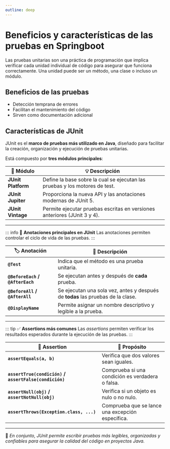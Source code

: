 ```yaml
---
outline: deep
---
```


# Beneficios y características de las pruebas en Springboot

Las pruebas unitarias son una práctica de programación que implica verificar cada unidad individual de código para asegurar que funciona correctamente. Una unidad puede ser un método, una clase o incluso un módulo.


## Beneficios de las pruebas

- Detección temprana de errores
- Facilitan el mantenimiento del código
- Sirven como documentación adicional



## Características de JUnit

JUnit es el **marco de pruebas más utilizado en Java**, diseñado para facilitar la creación, organización y ejecución de pruebas unitarias.

Está compuesto por **tres módulos principales**:

| 🧩 Módulo | 💡 Descripción |
|-----------|----------------|
| **JUnit Platform** | Define la base sobre la cual se ejecutan las pruebas y los motores de test. |
| **JUnit Jupiter** | Proporciona la nueva API y las anotaciones modernas de JUnit 5. |
| **JUnit Vintage** | Permite ejecutar pruebas escritas en versiones anteriores (JUnit 3 y 4). |

---

::: info 🧭 **Anotaciones principales en JUnit**
Las anotaciones permiten controlar el ciclo de vida de las pruebas.
:::

| 🏷️ Anotación | 📝 Descripción |
|---------------|----------------|
| **`@Test`** | Indica que el método es una prueba unitaria. |
| **`@BeforeEach` / `@AfterEach`** | Se ejecutan antes y después de **cada** prueba. |
| **`@BeforeAll` / `@AfterAll`** | Se ejecutan una sola vez, antes y después de **todas** las pruebas de la clase. |
| **`@DisplayName`** | Permite asignar un nombre descriptivo y legible a la prueba. |

---

::: tip ✅ **Assertions más comunes**
Las *assertions* permiten verificar los resultados esperados durante la ejecución de las pruebas.
:::

| 🧪 Assertion | 🧠 Propósito |
|---------------|--------------|
| **`assertEquals(a, b)`** | Verifica que dos valores sean iguales. |
| **`assertTrue(condición)` / `assertFalse(condición)`** | Comprueba si una condición es verdadera o falsa. |
| **`assertNull(obj)` / `assertNotNull(obj)`** | Verifica si un objeto es nulo o no nulo. |
| **`assertThrows(Exception.class, ...)`** | Comprueba que se lance una excepción específica. |

---

📘 *En conjunto, JUnit permite escribir pruebas más legibles, organizadas y confiables para asegurar la calidad del código en proyectos Java.*
